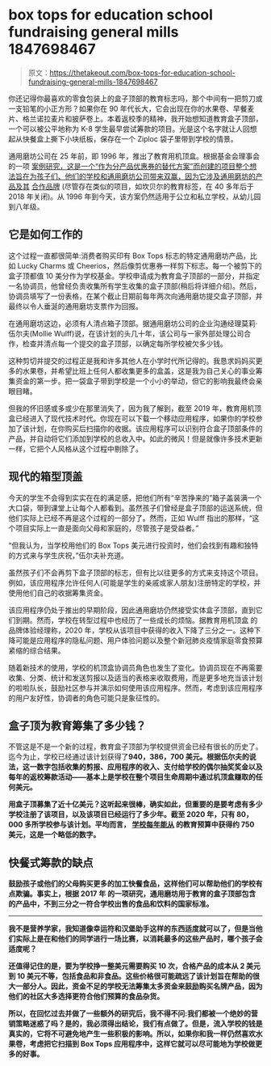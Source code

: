 # box tops for education school fundraising general mills 1847698467

> 原文：<https://thetakeout.com/box-tops-for-education-school-fundraising-general-mills-1847698467>

你还记得你最喜欢的零食包装上的盒子顶部的教育标志吗，那个中间有一把剪刀或一支铅笔的小正方形？如果你在 90 年代长大，它会出现在你的水果卷、早餐麦片、格兰诺拉麦片和披萨卷上。本着返校季的精神，我开始想知道教育盒子顶部，一个可以被公平地称为 K-8 学生最早尝试筹款的项目。光是这个名字就让人回想起从快餐盒上撕下小块纸板，保存在一个 Ziploc 袋子里带到学校的情景。

通用磨坊公司在 25 年前，即 1996 年，推出了教育用机顶盒。根据基金会理事会 的一项 [案例研究，这是一个“作为分产品优惠券的替代方案”而创建的项目整个想法旨在为孩子们、他们的学校和通用磨坊公司带来双赢，因为它涉及通用磨坊的产品及其](https://www.cof.org/sites/default/files/documents/files/casestudy-GeneralMillsboxtop.pdf) [合作品牌](https://www.boxtops4education.com/Participating-Products-Page) (尽管存在类似的项目，如坎贝尔的教育标签，在 40 多年后于 2018 年关闭)。从 1996 年到今天，该方案仍然适用于公立和私立学校，从幼儿园到八年级。



## 它是如何工作的

这个过程一直都很简单:消费者购买印有 Box Tops 标志的特定通用磨坊产品，比如 Lucky Charms 或 Cheerios，然后像剪优惠券一样剪下标志。每一个被剪下的盒子顶都值 10 美分作为学校基金。学校申请成为教育盒子顶部的一部分，并指定一名协调员，他曾经负责收集所有学生收集的盒子顶部(稍后将详细介绍)。然后，协调员填写了一份表格，在某个截止日期前每年两次向通用磨坊提交盒子顶部，并最终以令人垂涎的通用磨坊支票作为回报。

在通用磨坊这边，必须有人清点箱子顶部。据通用磨坊公司的企业沟通经理莫莉·伍尔夫(Mollie Wulff)说，在该计划的头几十年，该公司与一家外部处理公司合作，检查并清点每一个提交的盒子顶部，以确定每所学校被欠多少钱。

这种剪切并提交的过程正是我和许多其他人在小学时代所记得的。我恳求妈妈买更多的水果卷，并希望比班上任何人都收集更多的盒盖，这是我为自己关心的事业筹集资金的第一步。把一袋盒子带到学校是一个小小的举动，但它的影响我最终会亲眼目睹。

但我的怀旧感或多或少在那里消失了，因为我了解到，截至 2019 年，教育用机顶盒已经进入了现代技术时代。你现在可以下载一个移动应用程序，如果你的学校参加了该计划，在你购买后扫描你的收据。该应用程序可以识别符合盒子顶部条件的产品，并自动将它们添加到学校的总收入中。如此的微风！但是就像许多技术更新一样，它把个人风格从这个过程中剔除了。



## 现代的箱型顶盖

今天的学生不会得到实实在在的满足感，把他们所有“辛苦挣来的”箱子盖装满一个大口袋，带到课堂上让每个人都看到。虽然孩子们曾经是盒子顶部的运送系统，但他们实际上已经不再是这个过程的一部分了。然而，正如 Wulff 指出的那样，“这个项目实际上一直是面向父母和家庭的，尽管孩子是受益者。”

“但我认为，当学校用他们的 Box Tops 美元进行投资时，他们会找到有趣和独特的方式来与学生庆祝，”伍尔夫补充道。

虽然孩子们不会再剪下盒子顶部的标志，但有比以往更多的方式来支持这个项目。例如，该应用程序允许任何人(可能是学生的亲戚或家人朋友)注册特定的学校，并使用他们自己的收据筹集资金。

该应用程序仍处于推出的早期阶段，因此通用磨坊仍然接受实体盒子顶部，直到它们到期。然而，学校在转型过程中也经历了一些成长的烦恼。据教育用机顶盒 的品牌体验经理称，2020 年，学校从该项目中获得的收入下降了三分之一。这种下降可能是应用程序的隐私问题、用户体验问题以及整个新冠肺炎疫情家庭零食预算紧缩的综合结果。



随着新技术的使用，学校的机顶盒协调员角色也发生了变化。协调员现在不再需要收集、分类、统计和发送剪报以及适当的表格来收取费用，而是更多地充当该计划的啦啦队长，鼓励社区参与并演示如何使用该应用程序。然而，考虑到该应用程序的用户友好性，协调者的角色可能只是象征性的。

## 盒子顶为教育筹集了多少钱？

不管这是不是一个新的过程，教育盒子顶部为学校提供资金已经有很长的历史了。迄今为止，学校已经通过该计划获得了[](https://globalresponsibility.generalmills.com/HTML1/general_mills-global_responsibility_2021_0071.htm)**940，386，700 美元。根据伍尔夫的说法，这一数字包括收集的剪报、应用程序的收入、支付给学校的偶尔抽奖奖金以及每年的返校筹款活动——基本上是学校在整个项目生命周期中通过机顶盒赚取的任何美元。**

**用盒子顶募集了近十亿美元？这听起来很棒，确实如此，但重要的是要考虑有多少学校注册了该项目，以及该项目已经运行了多少年。截至 2020 年，只有 80，000 多所学校参与该计划。平均而言， [学校每年能从](https://www.washingtonpost.com/news/wonk/wp/2018/01/17/experts-say-a-popular-school-fundraiser-is-just-junk-food-marketing-to-kids/) 的教育预算中获得约 750 美元，这是一个略低的数字。**

## **快餐式筹款的缺点**

**鼓励孩子或他们的父母购买更多的加工快餐食品，这样他们可以帮助他们的学校有点欺骗。事实上，根据 2017 年 的一项研究，通用磨坊用于教育的盒子顶部包含的产品中，不到三分之一符合学校出售的食品和饮料的国家标准。**

****

**我不是营养学家，我知道像幸运符和汉堡助手这样的东西适度就可以了，但是当他们实际上是在和他们的同学进行一场比赛，以消耗最多的这些产品时，哪个孩子会适度呢？**

**还值得记住的是，要为学校挣一整美元需要购买 10 次，合格产品的成本从 2 美元到 10 美元不等，包括食品和非食品。这些价格很可能疏远了该计划旨在帮助的很大一部分人。因此，资金不足的学校无法筹集太多资金来鼓励购买名牌产品，因为他们的社区大多选择更符合他们预算的食品杂货。**

**所以，在回忆过去并做了一些额外的研究后，我不得不问:我们都被一个绝妙的营销策略迷惑了吗？是的，我必须得出结论，我们有点做了。但是，流入学校的钱是真实的，它将不可避免地产生一些积极的影响。所以，如果你和我一样仍然喜欢水果卷，考虑把它扫描到 Box Tops 应用程序中，这样它就可以尽可能地为学校做更多的好事。**